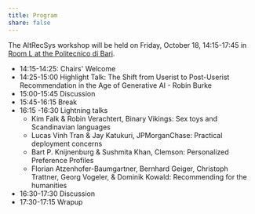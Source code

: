 ```yaml
---
title: Program
share: false
---
```


The AltRecSys workshop will be held on Friday, October 18, 14:15-17:45 in [Room L at the Politecnico di Bari](https://recsys.acm.org/recsys24/location/#campus).

* 14:15-14:25: Chairs' Welcome
* 14:25-15:00 Highlight Talk:  The Shift from Userist to Post-Userist Recommendation in the Age of Generative AI - Robin Burke
* 15:00-15:45 Discussion
* 15:45-16:15 Break
* 16:15 -16:30 Lightning talks
   * Kim Falk & Robin Verachtert, Binary Vikings: Sex toys and Scandinavian languages
   * Lucas Vinh Tran & Jay Katukuri, JPMorganChase: Practical deployment concerns
   * Bart P. Knijnenburg & Sushmita Khan, Clemson: Personalized Preference Profiles
   * Florian Atzenhofer-Baumgartner, Bernhard Geiger, Christoph Trattner, Georg Vogeler, & Dominik Kowald: Recommending for the humanities
* 16:30-17:30 Discussion
* 17:30-17:15 Wrapup 
